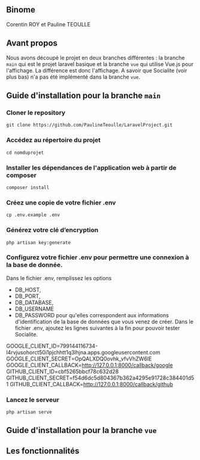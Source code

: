 ## Binome

Corentin ROY et Pauline TEOULLE

## Avant propos

Nous avons découpé le projet en deux branches différentes : la branche `main` qui est le projet laravel basique et la branche `vue` qui utilise Vue.js pour l'affichage.
La différence est donc l'affichage. A savoir que Socialite (voir plus bas) n'a pas été implémenté dans la branche `vue`. 

## Guide d'installation pour la branche `main`

### Cloner le repository
`git clone https://github.com/PaulineTeoulle/LaravelProject.git`

### Accédez au répertoire du projet
`cd nomduprojet`

### Installer les dépendances de l'application web à partir de composer 
`composer install`

### Créez une copie de votre fichier .env
`cp .env.example .env`

### Générez votre clé d’encryption
`php artisan key:generate` 

### Configurez votre fichier .env pour permettre une connexion à la base de donnée.

Dans le fichier .env, remplissez les options 
- DB_HOST, 
- DB_PORT, 
- DB_DATABASE, 
- DB_USERNAME 
- DB_PASSWORD 
pour qu'elles correspondent aux informations d'identification de la base de données que vous venez de créer. 
Dans le fichier .env, ajoutez les lignes suivantes à la fin pour pouvoir tester Socialite.

GOOGLE_CLIENT_ID=799144116734-l4rvjusohorct50i1pjchhtt1q3lhjna.apps.googleusercontent.com
GOOGLE_CLIENT_SECRET=OpQALXDQ0ovhk_vfvVhZW6lE
GOOGLE_CLIENT_CALLBACK=http://127.0.0.1:8000/callback/google
GITHUB_CLIENT_ID=cbf5265bbcf78c632d28
GITHUB_CLIENT_SECRET=f54d6dc5d804367b362a4295e91728c384401d51
GITHUB_CLIENT_CALLBACK=http://127.0.0.1:8000/callback/github

### Lancez le serveur
`php artisan serve` 

## Guide d'installation pour la branche `vue`


## Les fonctionnalités

